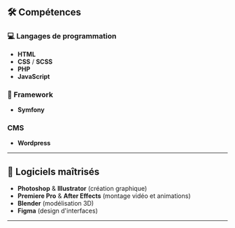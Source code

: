 ## 🛠️ Compétences 

### 💻 Langages de programmation
- **HTML**
- **CSS** / **SCSS**
- **PHP**
- **JavaScript**

### 🧰 Framework
- **Symfony**

### CMS
- **Wordpress**

---

## 🎨 Logiciels maîtrisés
- **Photoshop** & **Illustrator** (création graphique)
- **Premiere Pro** & **After Effects** (montage vidéo et animations)
- **Blender** (modélisation 3D)
- **Figma** (design d'interfaces)

---

